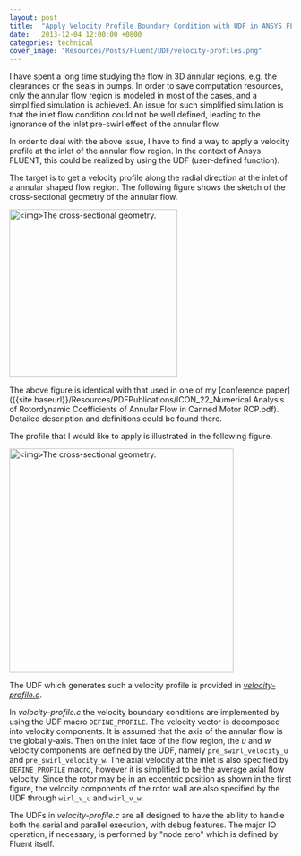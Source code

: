 ```yaml
---
layout: post
title:  "Apply Velocity Profile Boundary Condition with UDF in ANSYS FLUENT"
date:   2013-12-04 12:00:00 +0800
categories: technical
cover_image: "Resources/Posts/Fluent/UDF/velocity-profiles.png"
---
```


I have spent a long time studying the flow in 3D annular regions, e.g. the clearances or the seals in pumps. In order to save computation resources, only the annular flow region is modeled in most of the cases, and a simplified simulation is achieved. An issue for such simplified simulation is that the inlet flow condition could not be well defined, leading to the ignorance of the inlet pre-swirl effect of the annular flow.

In order to deal with the above issue, I have to find a way to apply a velocity profile at the inlet of the annular flow region. In the context of Ansys FLUENT, this could be realized by using the UDF (user-defined function). 

The target is to get a velocity profile along the radial direction at the inlet of a annular shaped flow region. The following figure shows the sketch of the cross-sectional geometry of the annular flow.

<p><img src="{{site.baseurl}}/Resources/Posts/Fluent/UDF/cross-section-annular-flow.png" alt="<img>The cross-sectional geometry." width="300px"></p>

The above figure is identical with that used in one of my [conference paper]({{site.baseurl}}/Resources/PDFPublications/ICON_22_Numerical Analysis of Rotordynamic Coefficients of Annular Flow in Canned Motor RCP.pdf). Detailed description and definitions could be found there.

The profile that I would like to apply is illustrated in the following figure.

<p><img src="{{site.baseurl}}/Resources/Posts/Fluent/UDF/velocity-profiles.png" alt="<img>The cross-sectional geometry." width="400px"></p>

The UDF which generates such a velocity profile is provided in [*velocity-profile.c*]({{site.baseurl}}/Resources/Posts/Fluent/UDF/velocity-profile.c).

In *velocity-profile.c* the velocity boundary conditions are implemented by using the UDF macro `DEFINE_PROFILE`. The velocity vector is decomposed into velocity components. It is assumed that the axis of the annular flow is the global y-axis. Then on the inlet face of the flow region, the *u* and *w* velocity components are defined by the UDF, namely `pre_swirl_velocity_u` and `pre_swirl_velocity_w`. The axial velocity at the inlet is also specified by `DEFINE_PROFILE` macro, however it is simplified to be the average axial flow velocity. Since the rotor may be in an eccentric position as shown in the first figure, the velocity components of the rotor wall are also specified by the UDF through `wirl_v_u` and `wirl_v_w`.

The UDFs in *velocity-profile.c* are all designed to have the ability to handle both the serial and parallel execution, with debug features. The major IO operation, if necessary, is performed by "node zero" which is defined by Fluent itself.
